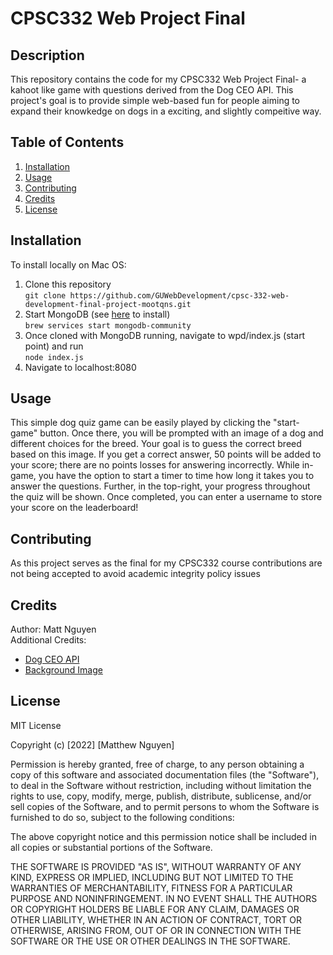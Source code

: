 # CPSC332 Web Project Final

## Description
This repository contains the code for my CPSC332 Web Project Final- a kahoot like game with questions derived from the Dog CEO API. This project's goal is to provide simple web-based fun for people aiming to expand their knowkedge on dogs in a exciting, and slightly compeitive way. 

## Table of Contents
1. [Installation](#installation)
2. [Usage](#usage)
3. [Contributing](#contributing)
4. [Credits](#credits)
5. [License](#license)

## Installation
To install locally on Mac OS: 
1. Clone this repository  
`git clone https://github.com/GUWebDevelopment/cpsc-332-web-development-final-project-mootqns.git`
2. Start MongoDB (see [here](https://www.mongodb.com/docs/manual/administration/install-community/) to install)  
`brew services start mongodb-community`   
3. Once cloned with MongoDB running, navigate to wpd/index.js (start point) and run  
`node index.js`
4. Navigate to localhost:8080

## Usage
This simple dog quiz game can be easily played by clicking the "start-game" button. Once there, you will be prompted with an
image of a dog and different choices for the breed. Your goal is to guess the correct breed based on this image. If you get a 
correct answer, 50 points will be added to your score; there are no points losses for answering incorrectly. While in-game, you have 
the option to start a timer to time how long it takes you to answer the questions. Further, in the top-right, your progress 
throughout the quiz will be shown. Once completed, you can enter a username to store your score on the leaderboard! 

## Contributing
As this project serves as the final for my CPSC332 course contributions are not being accepted to avoid academic integrity policy issues

## Credits
Author: Matt Nguyen  
Additional Credits:  
* [Dog CEO API](https://dog.ceo/dog-api/)
* [Background Image](https://www.pinterest.com/pin/329044316538133752/)

## License 
MIT License  

Copyright (c) [2022] [Matthew Nguyen]  

Permission is hereby granted, free of charge, to any person obtaining a copy
of this software and associated documentation files (the "Software"), to deal
in the Software without restriction, including without limitation the rights
to use, copy, modify, merge, publish, distribute, sublicense, and/or sell
copies of the Software, and to permit persons to whom the Software is
furnished to do so, subject to the following conditions:  

The above copyright notice and this permission notice shall be included in all
copies or substantial portions of the Software.  

THE SOFTWARE IS PROVIDED "AS IS", WITHOUT WARRANTY OF ANY KIND, EXPRESS OR
IMPLIED, INCLUDING BUT NOT LIMITED TO THE WARRANTIES OF MERCHANTABILITY,
FITNESS FOR A PARTICULAR PURPOSE AND NONINFRINGEMENT. IN NO EVENT SHALL THE
AUTHORS OR COPYRIGHT HOLDERS BE LIABLE FOR ANY CLAIM, DAMAGES OR OTHER
LIABILITY, WHETHER IN AN ACTION OF CONTRACT, TORT OR OTHERWISE, ARISING FROM,
OUT OF OR IN CONNECTION WITH THE SOFTWARE OR THE USE OR OTHER DEALINGS IN THE
SOFTWARE.  